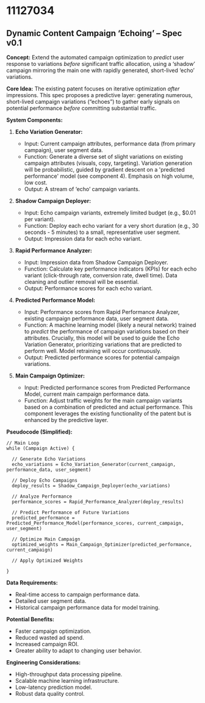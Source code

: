 # 11127034

## Dynamic Content Campaign ‘Echoing’ – Spec v0.1

**Concept:** Extend the automated campaign optimization to *predict* user response to variations *before* significant traffic allocation, using a ‘shadow’ campaign mirroring the main one with rapidly generated, short-lived ‘echo’ variations.

**Core Idea:** The existing patent focuses on iterative optimization *after* impressions. This spec proposes a predictive layer: generating numerous, short-lived campaign variations (“echoes”) to gather early signals on potential performance *before* committing substantial traffic.

**System Components:**

1.  **Echo Variation Generator:**
    *   Input: Current campaign attributes, performance data (from primary campaign), user segment data.
    *   Function:  Generate a diverse set of slight variations on existing campaign attributes (visuals, copy, targeting). Variation generation will be probabilistic, guided by gradient descent on a 'predicted performance' model (see component 4).  Emphasis on high volume, low cost.
    *   Output: A stream of ‘echo’ campaign variants.

2.  **Shadow Campaign Deployer:**
    *   Input: Echo campaign variants, extremely limited budget (e.g., $0.01 per variant).
    *   Function: Deploy each echo variant for a very short duration (e.g., 30 seconds - 5 minutes) to a small, representative user segment.
    *   Output: Impression data for each echo variant.

3.  **Rapid Performance Analyzer:**
    *   Input: Impression data from Shadow Campaign Deployer.
    *   Function:  Calculate key performance indicators (KPIs) for each echo variant (click-through rate, conversion rate, dwell time). Data cleaning and outlier removal will be essential.
    *   Output:  Performance scores for each echo variant.

4.  **Predicted Performance Model:**
    *   Input: Performance scores from Rapid Performance Analyzer, existing campaign performance data, user segment data.
    *   Function: A machine learning model (likely a neural network) trained to *predict* the performance of campaign variations based on their attributes. Crucially, this model will be used to guide the Echo Variation Generator, prioritizing variations that are predicted to perform well. Model retraining will occur continuously.
    *   Output: Predicted performance scores for potential campaign variations.

5.  **Main Campaign Optimizer:**
    *   Input: Predicted performance scores from Predicted Performance Model, current main campaign performance data.
    *   Function: Adjust traffic weights for the main campaign variants based on a combination of predicted and actual performance. This component leverages the existing functionality of the patent but is enhanced by the predictive layer.

**Pseudocode (Simplified):**

```
// Main Loop
while (Campaign Active) {

  // Generate Echo Variations
  echo_variations = Echo_Variation_Generator(current_campaign, performance_data, user_segment)

  // Deploy Echo Campaigns
  deploy_results = Shadow_Campaign_Deployer(echo_variations)

  // Analyze Performance
  performance_scores = Rapid_Performance_Analyzer(deploy_results)

  // Predict Performance of Future Variations
  predicted_performance = Predicted_Performance_Model(performance_scores, current_campaign, user_segment)

  // Optimize Main Campaign
  optimized_weights = Main_Campaign_Optimizer(predicted_performance, current_campaign)

  // Apply Optimized Weights

}
```

**Data Requirements:**

*   Real-time access to campaign performance data.
*   Detailed user segment data.
*   Historical campaign performance data for model training.

**Potential Benefits:**

*   Faster campaign optimization.
*   Reduced wasted ad spend.
*   Increased campaign ROI.
*   Greater ability to adapt to changing user behavior.

**Engineering Considerations:**

*   High-throughput data processing pipeline.
*   Scalable machine learning infrastructure.
*   Low-latency prediction model.
*   Robust data quality control.